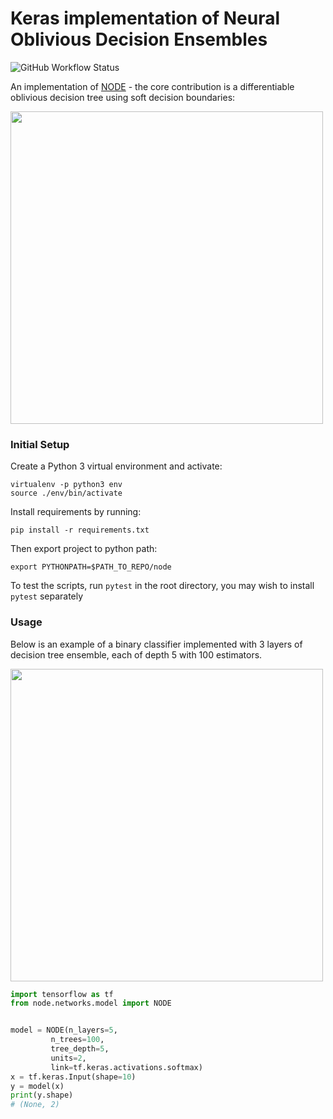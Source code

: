 # Keras implementation of Neural Oblivious Decision Ensembles
![GitHub Workflow Status](https://img.shields.io/github/workflow/status/xl402/node/node)


An implementation of <a href="https://arxiv.org/abs/1909.06312">NODE</a> - the core contribution is a differentiable oblivious decision tree using soft decision boundaries:


<img src="https://imgur.com/EWA1sdj.png" width="500px"></img>


### Initial Setup
Create a Python 3 virtual environment and activate:
```
virtualenv -p python3 env
source ./env/bin/activate
```
Install requirements by running:
```
pip install -r requirements.txt
```
Then export project to python path:
```
export PYTHONPATH=$PATH_TO_REPO/node
```
To test the scripts, run `pytest` in the root directory, you may wish to
install `pytest` separately

### Usage
Below is an example of a binary classifier implemented with 3 layers of
decision tree ensemble, each of depth 5 with 100 estimators.

<img src="https://imgur.com/m4Qr19l.png" width="500px"></img>

```python
import tensorflow as tf
from node.networks.model import NODE


model = NODE(n_layers=5,
	     n_trees=100,
	     tree_depth=5,
	     units=2,
	     link=tf.keras.activations.softmax)
x = tf.keras.Input(shape=10)
y = model(x)
print(y.shape)
# (None, 2)
```
